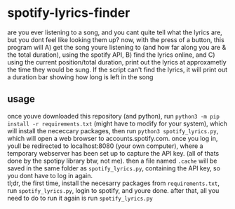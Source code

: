 # spotify-lyrics-finder
are you ever listening to a song, and you cant quite tell what the lyrics are, but you dont feel like looking them up? now, with the press of a button, this program will A) get the song youre listening to (and how far along you are &amp; the total duration), using the spotify API, B) find the lyrics online, and C) using the current position/total duration, print out the lyrics at approxametly the time they would be sung. If the script can't find the lyrics, it will print out a duration bar showing how long is left in the song

## usage
once youve downloaded this repository (and python), run `python3 -m pip install -r requirements.txt` (might have to modify for your system), which will install the nececcary packages, then run `python3 spotify_lyrics.py`, which will open a web browser to accounts.spotify.com. once you log in, youll be redirected to localhost:8080 (your own computer), where a temporary webserver has been set up to capture the API key. (all of thats done by the spotipy library btw, not me). then a file named `.cache` will be saved in the same folder as `spotify_lyrics.py`, containing the API key, so you dont have to log in again.\
tl;dr, the first time, install the necesarry packages from `requirements.txt`, run `spotify_lyrics.py`, login to spotify, and youre done. after that, all you need to do to run it again is run `spotify_lyrics.py`
